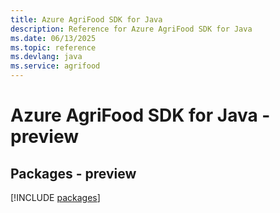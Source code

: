 ```yaml
---
title: Azure AgriFood SDK for Java
description: Reference for Azure AgriFood SDK for Java
ms.date: 06/13/2025
ms.topic: reference
ms.devlang: java
ms.service: agrifood
---
```

# Azure AgriFood SDK for Java - preview
## Packages - preview
[!INCLUDE [packages](agrifood-index.md)]